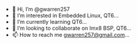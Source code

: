 - 👋 Hi, I’m @gwarren257
- 👀 I’m interested in Embedded Linux, QT6...
- 🌱 I’m currently learning QT6...
- 💞️ I’m looking to collaborate on Imx8 BSP, QT6...
- 📫 How to reach me gwarren257@gmail.com...

<!---
gwarren257/gwarren257 is a ✨ special ✨ repository because its `README.md` (this file) appears on your GitHub profile.
You can click the Preview link to take a look at your changes.
--->
